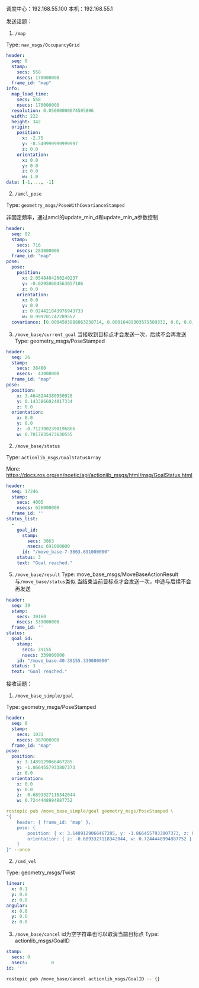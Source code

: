 调度中心：192.168.55.100
本机：192.168.55.1

发送话题：
1. `/map`

Type: `nav_msgs/OccupancyGrid`

```yaml
header: 
  seq: 0
  stamp: 
    secs: 558
    nsecs: 170000000
  frame_id: "map"
info: 
  map_load_time: 
    secs: 558
    nsecs: 170000000
  resolution: 0.05000000074505806
  width: 222
  height: 342
  origin: 
    position: 
      x: -2.75
      y: -8.549999999999997
      z: 0.0
    orientation: 
      x: 0.0
      y: 0.0
      z: 0.0
      w: 1.0
data: [-1,..., -1]
```

2. `/amcl_pose`

Type: `geometry_msgs/PoseWithCovarianceStamped`

非固定频率，通过amcl的update_min_d和update_min_a参数控制

```yaml
header: 
  seq: 82
  stamp: 
    secs: 716
    nsecs: 283000000
  frame_id: "map"
pose: 
  pose: 
    position: 
      x: 2.0548404266240237
      y: -0.02950604563057106
      z: 0.0
    orientation: 
      x: 0.0
      y: 0.0
      z: 0.024421843976943733
      w: 0.999701742289552
  covariance: [0.0004503888863238714, 0.00016489303579589332, 0.0, 0.0, 0.0, 0.0, 0.00016489303579589332, 9.533976719065134e-05, 0.0, 0.0, 0.0, 0.0, 0.0, 0.0, 0.0, 0.0, 0.0, 0.0, 0.0, 0.0, 0.0, 0.0, 0.0, 0.0, 0.0, 0.0, 0.0, 0.0, 0.0, 0.0, 0.0, 0.0, 0.0, 0.0, 0.0, 1.972886738678405e-05]
```

3. `/move_base/current_goal`
当接收到目标点才会发送一次，后续不会再发送
Type: geometry_msgs/PoseStamped
```yaml
header: 
  seq: 26
  stamp: 
    secs: 38480
    nsecs:  43000000
  frame_id: "map"
pose: 
  position: 
    x: 3.4648244380950928
    y: 0.1433866024017334
    z: 0.0
  orientation: 
    x: 0.0
    y: 0.0
    z: -0.7123902390196866
    w: 0.7017835473630555
```

2. `/move_base/status`

Type: `actionlib_msgs/GoalStatusArray`

More: https://docs.ros.org/en/noetic/api/actionlib_msgs/html/msg/GoalStatus.html

```yaml
header: 
  seq: 17246
  stamp: 
    secs: 4005
    nsecs: 626000000
  frame_id: ''
status_list: 
  - 
    goal_id: 
      stamp: 
        secs: 3863
        nsecs: 691000000
      id: "/move_base-7-3863.691000000"
    status: 3
    text: "Goal reached."
```

5. `/move_base/result`
Type: move_base_msgs/MoveBaseActionResult
与`/move_base/status`类似
当结束当前目标点才会发送一次，中途与后续不会再发送
```yaml
header: 
  seq: 39
  stamp: 
    secs: 39160
    nsecs: 339000000
  frame_id: ''
status: 
  goal_id: 
    stamp: 
      secs: 39155
      nsecs: 339000000
    id: "/move_base-40-39155.339000000"
  status: 3
  text: "Goal reached."
```


接收话题：

1. `/move_base_simple/goal`

Type: geometry_msgs/PoseStamped

```yaml
header: 
  seq: 0
  stamp: 
    secs: 1031
    nsecs: 387000000
  frame_id: "map"
pose: 
  position: 
    x: 3.1489129066467285
    y: -1.8664557933807373
    z: 0.0
  orientation: 
    x: 0.0
    y: 0.0
    z: -0.6893327118342044
    w: 0.7244448994887752
```

```yaml
rostopic pub /move_base_simple/goal geometry_msgs/PoseStamped \
"{
    header: { frame_id: 'map' },
    pose: {
        position: { x: 3.1489129066467285, y: -1.8664557933807373, z: 0.0 },
        orientation: { z: -0.6893327118342044, w: 0.7244448994887752 }
    }
}" --once
```

2. `/cmd_vel`

Type: geometry_msgs/Twist

```yaml
linear: 
  x: 0.1
  y: 0.0
  z: 0.0
angular: 
  x: 0.0
  y: 0.0
  z: 0.0
```

3. `/move_base/cancel`
id为空字符串也可以取消当前目标点
Type: actionlib_msgs/GoalID
```yaml
stamp: 
  secs: 0
  nsecs:         0
id: ''
```
```bash
rostopic pub /move_base/cancel actionlib_msgs/GoalID -- {}
```
